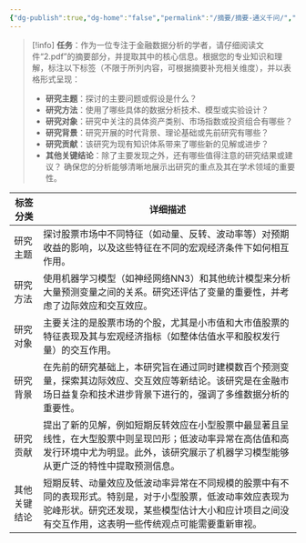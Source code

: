 ```yaml
---
{"dg-publish":true,"dg-home":"false","permalink":"/摘要/摘要-通义千问/","tags":["gardenEntry"],"dgPassFrontmatter":true,"created":"2025-06-15T21:55:08.644+08:00"}
---
```



> [!info]
> **任务**：作为一位专注于金融数据分析的学者，请仔细阅读文件“2.pdf”的摘要部分，并提取其中的核心信息。根据您的专业知识和理解，标注以下标签（不限于所列内容，可根据摘要补充相关维度），并以表格形式呈现：
> 
> - **研究主题**：探讨的主要问题或假设是什么？
> - **研究方法**：使用了哪些具体的数据分析技术、模型或实验设计？
> - **研究对象**：研究中关注的具体资产类别、市场指数或投资组合有哪些？
> - **研究背景**：研究开展的时代背景、理论基础或先前研究有哪些？
> - **研究贡献**：该研究为现有知识体系带来了哪些新的见解或进步？
> - **其他关键结论**：除了主要发现之外，还有哪些值得注意的研究结果或建议？
> 确保您的分析能够清晰地展示出研究的重点及其在学术领域的重要性。

|标签分类|详细描述|
|---|---|
|研究主题|探讨股票市场中不同特征（如动量、反转、波动率等）对预期收益的影响，以及这些特征在不同的宏观经济条件下如何相互作用。|
|研究方法|使用机器学习模型（如神经网络NN3）和其他统计模型来分析大量预测变量之间的关系。研究还评估了变量的重要性，并考虑了边际效应和交互效应。|
|研究对象|主要关注的是股票市场的个股，尤其是小市值和大市值股票的特征表现及其与宏观经济指标（如整体估值水平和股权发行量）的交互作用。|
|研究背景|在先前的研究基础上，本研究旨在通过同时建模数百个预测变量，探索其边际效应、交互效应等新结论。该研究是在金融市场日益复杂和技术进步背景下进行的，强调了多维数据分析的重要性。|
|研究贡献|提出了新的见解，例如短期反转效应在小型股票中最显著且呈线性，在大型股票中则呈现凹形；低波动率异常在高估值和高发行环境中尤为明显。此外，该研究展示了机器学习模型能够从更广泛的特性中提取预测信息。|
|其他关键结论|短期反转、动量效应及低波动率异常在不同规模的股票中有不同的表现形式。特别是，对于小型股票，低波动率效应表现为驼峰形状。研究还发现，某些模型估计大小和应计项目之间没有交互作用，这表明一些传统观点可能需要重新审视。|
